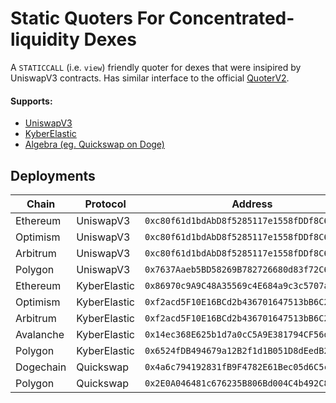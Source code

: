 # Static Quoters For Concentrated-liquidity Dexes

A `STATICCALL` (i.e. `view`) friendly quoter for dexes that were insipired by UniswapV3 contracts.
Has similar interface to the official [QuoterV2](https://docs.uniswap.org/protocol/reference/periphery/lens/QuoterV2).

#### Supports: 
 * [UniswapV3](https://docs.uniswap.org/protocol/reference/smart-contracts)
 * [KyberElastic](https://docs.kyberswap.com/overview/overview-kyberswap-elastic)
 * [Algebra (eg. Quickswap on Doge)](https://algebra.finance/)

## Deployments

| Chain     | Protocol     | Address                                      |
| --------  | ------------ | -------------------------------------------- |
| Ethereum  | UniswapV3    | `0xc80f61d1bdAbD8f5285117e1558fDDf8C64870FE` |
| Optimism  | UniswapV3    | `0xc80f61d1bdAbD8f5285117e1558fDDf8C64870FE` |
| Arbitrum  | UniswapV3    | `0xc80f61d1bdAbD8f5285117e1558fDDf8C64870FE` |
| Polygon   | UniswapV3    | `0x7637Aaeb5BD58269B782726680d83f72C651aE74` |
| Ethereum  | KyberElastic | `0x86970c9A9C48A35569c4E684a9c3c5707adf523A` |
| Optimism  | KyberElastic | `0xf2acd5F10E16BCd2b436701647513bB6C20cF62F` |
| Arbitrum  | KyberElastic | `0xf2acd5F10E16BCd2b436701647513bB6C20cF62F` |
| Avalanche | KyberElastic | `0x14ec368E625b1d7a0cC5A9E381794CF56d6224EA` |
| Polygon   | KyberElastic | `0x6524fDB494679a12B2f1d1B051D8dEedB2E5cc25` |
| Dogechain | Quickswap    | `0x4a6c794192831fB9F4782E61Bec05d6C5cC9F3eA` |
| Polygon   | Quickswap    | `0x2E0A046481c676235B806Bd004C4b492C850fb34` |
